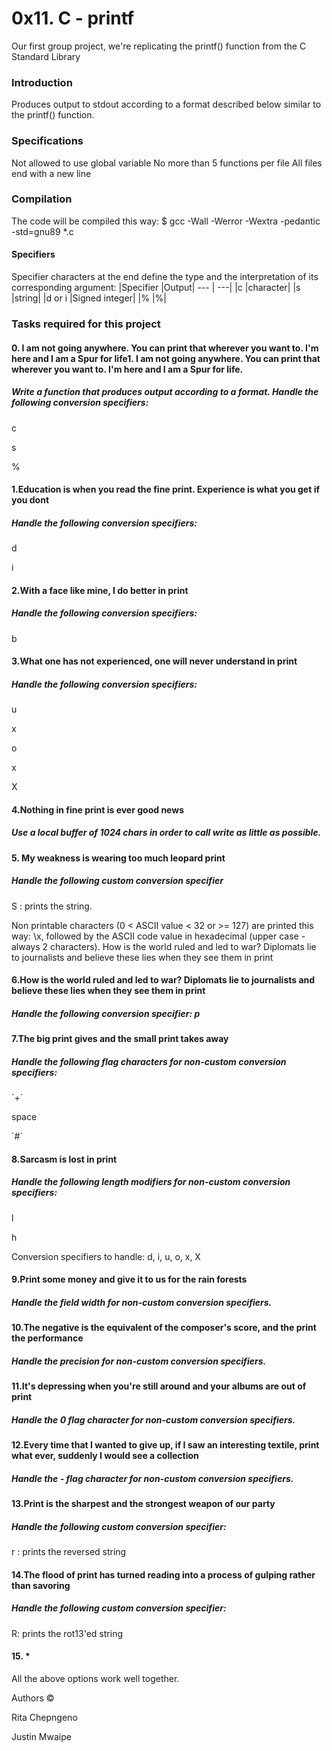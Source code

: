 # 0x11. C - printf
Our first group project, we're replicating the printf() function from the C Standard Library

### Introduction
Produces output to stdout according to a format described below similar to the printf() function.

### Specifications
Not allowed to use global variable
No more than 5 functions per file
All files end with a new line

### Compilation
The code will be compiled this way:
$ gcc -Wall -Werror -Wextra -pedantic -std=gnu89 *.c

#### Specifiers
Specifier characters at the end define the type and the interpretation of its corresponding argument:
|Specifier |Output|
--- | ---|
|c	|character|
|s	|string|
|d or i	|Signed integer|
|%	|%|

### Tasks required for this project
#### 0. I am not going anywhere. You can print that wherever you want to. I'm here and I am a Spur for life1. I am not going anywhere. You can print that wherever you want to. I'm here and I am a Spur for life.
##### Write a function that produces output according to a format. Handle the following conversion specifiers:

c

s

%

#### 1.Education is when you read the fine print. Experience is what you get if you dont
##### Handle the following conversion specifiers:

d

i

#### 2.With a face like mine, I do better in print
##### Handle the following conversion specifiers:

b

#### 3.What one has not experienced, one will never understand in print
##### Handle the following conversion specifiers:

u

x

o

x

X

#### 4.Nothing in fine print is ever good news
##### Use a local buffer of 1024 chars in order to call write as little as possible.

#### 5. My weakness is wearing too much leopard print
##### Handle the following custom conversion specifier

S : prints the string.

Non printable characters (0 < ASCII value < 32 or >= 127) are printed this way: \x, followed by the ASCII code value in hexadecimal (upper case - always 2 characters).
How is the world ruled and led to war? Diplomats lie to journalists and believe these lies when they see them in print

#### 6.How is the world ruled and led to war? Diplomats lie to journalists and believe these lies when they see them in print
##### Handle the following conversion specifier: p

#### 7.The big print gives and the small print takes away
##### Handle the following flag characters for non-custom conversion specifiers:

´+´

space

´#´

#### 8.Sarcasm is lost in print
##### Handle the following length modifiers for non-custom conversion specifiers:

l

h 

Conversion specifiers to handle: d, i, u, o, x, X

#### 9.Print some money and give it to us for the rain forests
##### Handle the field width for non-custom conversion specifiers.

#### 10.The negative is the equivalent of the composer's score, and the print the performance
##### Handle the precision for non-custom conversion specifiers.

#### 11.It's depressing when you're still around and your albums are out of print
##### Handle the 0 flag character for non-custom conversion specifiers.

#### 12.Every time that I wanted to give up, if I saw an interesting textile, print what ever, suddenly I would see a collection
##### Handle the - flag character for non-custom conversion specifiers.

#### 13.Print is the sharpest and the strongest weapon of our party
##### Handle the following custom conversion specifier:

r : prints the reversed string

#### 14.The flood of print has turned reading into a process of gulping rather than savoring
##### Handle the following custom conversion specifier:

R: prints the rot13'ed string

#### 15. *
All the above options work well together.

Authors ©

Rita Chepngeno

Justin Mwaipe
